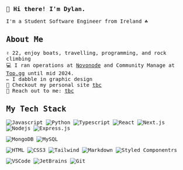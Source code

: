 <samp>
  <h3>👋 Hi there! I'm Dylan.</h3>
  I'm a Student Software Engineer from Ireland ☘️

  ## About Me
  ✌️ 22, enjoy boats, travelling, programming, and rock climbing
  <br>
  💻 I ran operations at [Novonode](https://novonode.com) and Community Manage at [Top.gg](https://top.gg) until mid 2024.
  <br>
  ✏️ I dabble in graphic design
  <br>
  🔗 Checkout my personal site [tbc](tbc)
  <br>
  📧 Reach out to me: [tbc](tbc)
</samp>

## My Tech Stack
![Javascript](https://img.shields.io/badge/Javascript-F0DB4F?style=for-the-badge&logo=javascript&logoColor=white)
![Python](https://img.shields.io/badge/python-3776AB?style=for-the-badge&logo=python&logoColor=white)
![Typescript](https://img.shields.io/badge/Typescript-007acc?style=for-the-badge&logo=typescript&logoColor=white)
![React](https://img.shields.io/badge/-React-61DBFB?style=for-the-badge&logo=react&logoColor=white)
![Next.js](https://img.shields.io/badge/next.js-000000?style=for-the-badge&logo=nextdotjs&logoColor=white)
![Nodejs](https://img.shields.io/badge/Nodejs-3C873A?style=for-the-badge&logo=node.js&logoColor=white)
![Express.js](https://img.shields.io/badge/Express.js-000000?style=for-the-badge&logo=express&logoColor=white)

![MongoDB](https://img.shields.io/badge/MongoDB-4EA94B?style=for-the-badge&logo=mongodb&logoColor=white)
![MySQL](https://img.shields.io/badge/MySQL-4479A1?style=for-the-badge&logo=mysql&logoColor=white)

![HTML](https://img.shields.io/badge/HTML5-E34F26?style=for-the-badge&logo=html5&logoColor=white)
![CSS3](https://img.shields.io/badge/CSS3-1572B6?style=for-the-badge&logo=css3&logoColor=white)
![Tailwind](https://img.shields.io/badge/Tailwind_CSS-092749?style=for-the-badge&logo=tailwindcss&logoColor=white)
![Markdown](https://img.shields.io/badge/Markdown-000000?style=for-the-badge&logo=markdown&logoColor=white)
![Styled Componentrs](https://img.shields.io/badge/StyledComponents-DB7093?style=for-the-badge&logo=styledcomponents&logoColor=white)

![VSCode](https://img.shields.io/badge/Visual_Studio-0078d7?style=for-the-badge&logo=visual%20studio&logoColor=white)
![JetBrains](https://img.shields.io/badge/JetBrains-000000?style=for-the-badge&logo=jetbrains&logoColor=white)
![Git](https://img.shields.io/badge/Git-F05032?style=for-the-badge&logo=git&logoColor=white)

